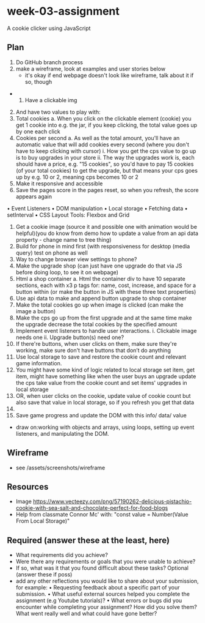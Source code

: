 # week-03-assignment

A cookie clicker using JavaScript

## Plan

1. Do GitHub branch process
2. make a wireframe, look at examples and user stories below
   - it's okay if end webpage doesn't look like wireframe, talk about it if so, though

- 1. Have a clickable img

2. And have two values to play with:
1. Total cookies
   a. When you click on the clickable element (cookie) you get 1 cookie into e.g. the jar, if you keep clicking, the total value goes up by one each click
1. Cookies per second
   a. As well as the total amount, you'll have an automatic value that will add cookies every second (where you don't have to keep clicking with cursor)
   i. How you get the cps value to go up is to buy upgrades in your store
   ii. The way the upgrades work is, each should have a price, e.g. "15 cookies", so you'd have to pay 15 cookies (of your total cookies) to get the upgrade, but that means your cps goes up by e.g. 10 or 2, meaning cps becomes 10 or 2
1. Make it responsive and accessible
1. Save the pages score in the pages reset, so when you refresh, the score appears again

• Event Listeners
• DOM manipulation
• Local storage
• Fetching data
• setInterval
• CSS Layout Tools: Flexbox and Grid

1. Get a cookie image (source it and possible one with animation would be helpful)(you do know from demo how to update a value from an api data property - change name to tree thing)
2. Build for phone in mind first (with responsiveness for desktop (media query) test on phone as well
3. Way to change browser view settings to phone?
4. Make the upgrade shop (can just have one upgrade do that via JS before doing loop, to see it on webpage)
5. Html a shop container
   a. Html the container div to have 10 separate sections, each with x3 p tags for: name, cost, increase, and space for a button within (or make the button in JS with these three text properties)
6. Use api data to make and append button upgrade to shop container
7. Make the total cookies go up when image is clicked (can make the image a button)
8. Make the cps go up from the first upgrade and at the same time make the upgrade decrease the total cookies by the specified amount
9. Implement event listeners to handle user interactions.
   i. Clickable image needs one
   ii. Upgrade button(s) need one?
10. If there're buttons, when user clicks on them, make sure they're working, make sure don't have buttons that don’t do anything
11. Use local storage to save and restore the cookie count and relevant game information.
12. You might have some kind of logic related to local storage set item, get item, might have something like when the user buys an upgrade update the cps take value from the cookie count and set items' upgrades in local storage
13. OR, when user clicks on the cookie, update value of cookie count but also save that value in local storage, so if you refresh you get that data
14.
15. Save game progress and update the DOM with this info/ data/ value

- draw on:working with objects and arrays, using loops, setting up event listeners, and manipulating the DOM.

## Wireframe

- see /assets/screenshots/wireframe

## Resources

- Image https://www.vecteezy.com/png/57190262-delicious-pistachio-cookie-with-sea-salt-and-chocolate-perfect-for-food-blogs
- Help from classmate Connor Mc' with: "const value = Number(Value From Local Storage)"

## Required (answer these at the least, here)

- What requirements did you achieve?
- Were there any requirements or goals that you were unable to achieve?
- If so, what was it that you found difficult about these tasks?
  Optional
  (answer these if poss)
- add any other reflections you would like to share about your submission, for example:
  • Requesting feedback about a specific part of your submission.
  • What useful external sources helped you complete the assignment (e.g Youtube tutorials)?
  • What errors or bugs did you encounter while completing your assignment? How did you solve them?
  What went really well and what could have gone better?

